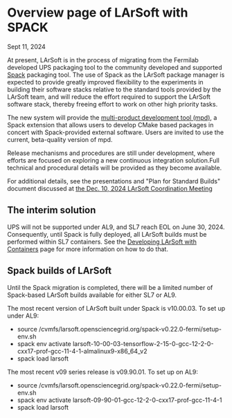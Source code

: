 ﻿# Overview page of LArSoft with SPACK

Sept 11, 2024

At present, LArSoft is in the process of migrating from the Fermilab developed UPS packaging tool to the community developed and supported [Spack](https://spack.io/) packaging tool. The use of Spack as the LArSoft package manager is expected to provide greatly improved flexibility to the experiments in building their software stacks relative to the standard tools provided by the LArSoft team, and will reduce the effort required to support the LArSoft software stack, thereby freeing effort to work on other high priority tasks. 

The new system will provide the [multi-product development tool (mpd)](https://github.com/FNALssi/spack-mpd), a Spack extension that allows users to develop CMake based packages in concert with Spack-provided external software. Users are invited to use the current, beta-quality version of mpd. 

Release mechanisms and procedures are still under development, where efforts are focused on exploring a new continuous integration solution.Full technical and procedural details will be provided as they become available.

For additional details, see the presentations and "Plan for Standard Builds" document discussed at [the Dec. 10, 2024 LArSoft Coordination Meeting](https://indico.fnal.gov/event/67311/)


## The interim solution

UPS will not be supported under AL9, and SL7 reach EOL on June 30, 2024. Consequently, until Spack is fully deployed, all LArSoft builds must be performed within SL7 containers. See the [Developing LArSoft with Containers](https://larsoft.github.io/LArSoftWiki/Developing_LArSoft_with_Containers) page for more information on how to do that.



## Spack builds of LArSoft

Until the Spack migration is completed, there will be a limited number of Spack-based LArSoft builds available for either SL7 or AL9. 

The most recent version of LArSoft built under Spack is v10.00.03. To set up under AL9:
* source /cvmfs/larsoft.opensciencegrid.org/spack-v0.22.0-fermi/setup-env.sh
* spack env activate larsoft-10-00-03-tensorflow-2-15-0-gcc-12-2-0-cxx17-prof-gcc-11-4-1-almalinux9-x86_64_v2
* spack load larsoft

The most recent v09 series release is v09.90.01. To set up on AL9:
* source /cvmfs/larsoft.opensciencegrid.org/spack-v0.22.0-fermi/setup-env.sh
* spack env activate larsoft-09-90-01-gcc-12-2-0-cxx17-prof-gcc-11-4-1
* spack load larsoft
